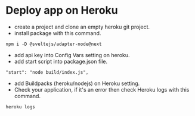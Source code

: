 # Deploy app on Heroku

- create a project and clone an empty heroku git project.
- install package with this command.

```
npm i -D @sveltejs/adapter-node@next
```

- add api key into Config Vars setting on heroku.
- add start script into package.json file.

```
"start": "node build/index.js",
```

- add Buildpacks (heroku/nodejs) on Heroku setting.
- Check your application, if it's an error then check Heroku logs with this command.

```
heroku logs
```
